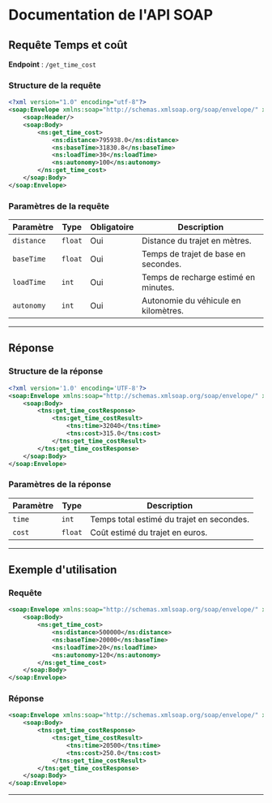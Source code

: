 # Documentation de l'API SOAP

## Requête Temps et coût

**Endpoint** : `/get_time_cost`  

### Structure de la requête

```xml
<?xml version="1.0" encoding="utf-8"?>
<soap:Envelope xmlns:soap="http://schemas.xmlsoap.org/soap/envelope/" xmlns:ns="voltway.soap">
    <soap:Header/>
    <soap:Body>
        <ns:get_time_cost>
            <ns:distance>795938.0</ns:distance>
            <ns:baseTime>31830.8</ns:baseTime>
            <ns:loadTime>30</ns:loadTime>
            <ns:autonomy>100</ns:autonomy>
        </ns:get_time_cost>
    </soap:Body>
</soap:Envelope>
```

### Paramètres de la requête

| Paramètre   | Type    | Obligatoire | Description |
|-------------|--------|------------|-------------|
| `distance`  | `float` | Oui | Distance du trajet en mètres. |
| `baseTime`  | `float` | Oui | Temps de trajet de base en secondes. |
| `loadTime`  | `int`   | Oui | Temps de recharge estimé en minutes. |
| `autonomy`  | `int`   | Oui | Autonomie du véhicule en kilomètres. |

---

## Réponse

### Structure de la réponse

```xml
<?xml version='1.0' encoding='UTF-8'?>
<soap:Envelope xmlns:soap="http://schemas.xmlsoap.org/soap/envelope/" xmlns:tns="voltway.soap">
    <soap:Body>
        <tns:get_time_costResponse>
            <tns:get_time_costResult>
                <tns:time>32040</tns:time>
                <tns:cost>315.0</tns:cost>
            </tns:get_time_costResult>
        </tns:get_time_costResponse>
    </soap:Body>
</soap:Envelope>
```

### Paramètres de la réponse

| Paramètre | Type    | Description |
|-----------|--------|-------------|
| `time`    | `int`  | Temps total estimé du trajet en secondes. |
| `cost`    | `float` | Coût estimé du trajet en euros. |

---

## Exemple d'utilisation

### Requête

```xml
<soap:Envelope xmlns:soap="http://schemas.xmlsoap.org/soap/envelope/" xmlns:ns="voltway.soap">
    <soap:Body>
        <ns:get_time_cost>
            <ns:distance>500000</ns:distance>
            <ns:baseTime>20000</ns:baseTime>
            <ns:loadTime>20</ns:loadTime>
            <ns:autonomy>120</ns:autonomy>
        </ns:get_time_cost>
    </soap:Body>
</soap:Envelope>
```

### Réponse

```xml
<soap:Envelope xmlns:soap="http://schemas.xmlsoap.org/soap/envelope/" xmlns:tns="voltway.soap">
    <soap:Body>
        <tns:get_time_costResponse>
            <tns:get_time_costResult>
                <tns:time>20500</tns:time>
                <tns:cost>250.0</tns:cost>
            </tns:get_time_costResult>
        </tns:get_time_costResponse>
    </soap:Body>
</soap:Envelope>
```

---
